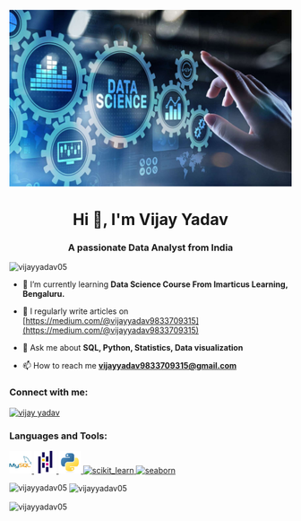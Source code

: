 ![logo](https://github.com/Vijayyadav05/Vijayyadav05/blob/main/Data-Science.jpg)
<h1 align="center">Hi 👋, I'm Vijay Yadav</h1>
<h3 align="center">A passionate Data Analyst from India</h3>

<p align="left"> <img src="https://komarev.com/ghpvc/?username=vijayyadav05&label=Profile%20views&color=0e75b6&style=flat" alt="vijayyadav05" /> </p>

- 🌱 I’m currently learning **Data Science Course From Imarticus Learning, Bengaluru.**

- 📝 I regularly write articles on [https://medium.com/@vijayyadav9833709315](https://medium.com/@vijayyadav9833709315)

- 💬 Ask me about **SQL, Python, Statistics, Data visualization**

- 📫 How to reach me **vijayyadav9833709315@gmail.com**

<h3 align="left">Connect with me:</h3>
<p align="left">
<a href="https://linkedin.com/in/vijay yadav" target="blank"><img align="center" src="https://raw.githubusercontent.com/rahuldkjain/github-profile-readme-generator/master/src/images/icons/Social/linked-in-alt.svg" alt="vijay yadav" height="30" width="40" /></a>
</p>

<h3 align="left">Languages and Tools:</h3>
<p align="left"> <a href="https://www.mysql.com/" target="_blank" rel="noreferrer"> <img src="https://raw.githubusercontent.com/devicons/devicon/master/icons/mysql/mysql-original-wordmark.svg" alt="mysql" width="40" height="40"/> </a> <a href="https://pandas.pydata.org/" target="_blank" rel="noreferrer"> <img src="https://raw.githubusercontent.com/devicons/devicon/2ae2a900d2f041da66e950e4d48052658d850630/icons/pandas/pandas-original.svg" alt="pandas" width="40" height="40"/> </a> <a href="https://www.python.org" target="_blank" rel="noreferrer"> <img src="https://raw.githubusercontent.com/devicons/devicon/master/icons/python/python-original.svg" alt="python" width="40" height="40"/> </a> <a href="https://scikit-learn.org/" target="_blank" rel="noreferrer"> <img src="https://upload.wikimedia.org/wikipedia/commons/0/05/Scikit_learn_logo_small.svg" alt="scikit_learn" width="40" height="40"/> </a> <a href="https://seaborn.pydata.org/" target="_blank" rel="noreferrer"> <img src="https://seaborn.pydata.org/_images/logo-mark-lightbg.svg" alt="seaborn" width="40" height="40"/> </a> </p>

<p><img align="left" src="https://github-readme-stats.vercel.app/api/top-langs?username=vijayyadav05&show_icons=true&locale=en&layout=compact" alt="vijayyadav05" /></p>

<p>&nbsp;<img align="center" src="https://github-readme-stats.vercel.app/api?username=vijayyadav05&show_icons=true&locale=en" alt="vijayyadav05" /></p>

<p><img align="center" src="https://github-readme-streak-stats.herokuapp.com/?user=vijayyadav05&" alt="vijayyadav05" /></p>
